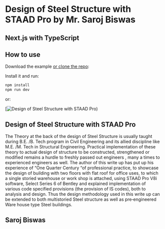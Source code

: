 # Design of Steel Structure with STAAD Pro by Mr. Saroj Biswas
## Next.js with TypeScript 

## How to use

Download the example [or clone the repo](https://github.com/saurabhbiswas/steeldesign.git):



Install it and run:

```sh
npm install
npm run dev
```

or:

<!-- #default-branch-switch -->

[![Design of Steel Structure with STAAD Pro)](https://www.designsteel.in/)



## Design of Steel Structure with STAAD Pro

The Theory at the back of the design of Steel Structure is usually taught during B.E. /B. Tech program in Civil Engineering and its allied discipline like M.E. /M. Tech in Structural Engineering. Practical implementation of these theory to actual design of structure to be constructed, strengthened or modified remains a hurdle to freshly passed out engineers , many a times to experienced engineers as well. The author of this write up has put up his experience of “One Quarter Century “of professional practice, to showcase the design of building with two floors with flat roof for office uses, to which a single storied warehouse or work shop is attached, using STAAD Pro V8i software, Select Series 6 of Bentley and explained implementation of various code specified provisions (the provision of IS codes), both to analysis and design. Thus the design methodology used in this write up can be extended to both multistoried Steel structure as well as pre‐engineered Ware house type Steel buildings.
## Saroj Biswas 




